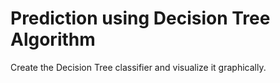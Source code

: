 # Prediction using Decision Tree Algorithm
 Create the Decision Tree classifier and visualize it graphically. 
